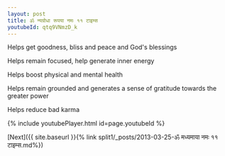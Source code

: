 ```yaml
---
layout: post
title: ॐ न्यग्रोधा रूपया नमः ११ टाइम्स
youtubeId: qtq9VNmzD_k
---
```

 
 
Helps get goodness, bliss and peace and God's blessings
 
Helps remain focused, help generate inner energy 
 
Helps boost physical and mental health 
 
Helps remain grounded and generates a sense of gratitude towards the greater power 
 
Helps reduce bad karma
 
 
 
 


{% include youtubePlayer.html id=page.youtubeId %}
 
[Next]({{ site.baseurl }}{% link  split1/_posts/2013-03-25-ॐ मध्यमाया नमः ११ टाइम्स.md%})
 
